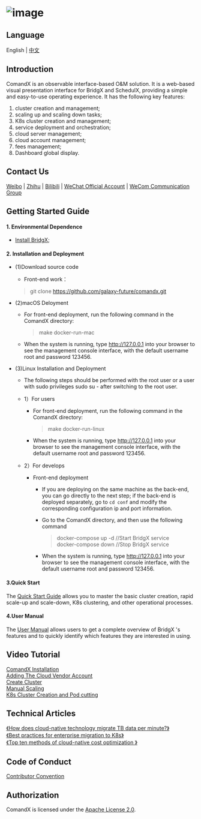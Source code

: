 ![image](https://user-images.githubusercontent.com/94337797/145354238-42473c28-a928-4ec5-84fb-7204db088283.png)
=====


Language
----

English | [中文](https://github.com/galaxy-future/comandx/blob/main/docs/CH-README.md)

Introduction
-----

ComandX is an observable interface-based O&M solution. It is a web-based visual presentation interface for BridgX and SchedulX, providing a simple and easy-to-use operating experience.
It has the following key features:
1. cluster creation and management;
2. scaling up and scaling down tasks;
3. K8s cluster creation and management;
4. service deployment and orchestration;
5. cloud server management;
6. cloud account management;
7. fees management;
8. Dashboard global display.



Contact Us
----

[Weibo](https://weibo.com/galaxyfuture) | [Zhihu](https://www.zhihu.com/org/xing-yi-wei-lai) | [Bilibili](https://space.bilibili.com/2057006251)
| [WeChat Official Account](https://github.com/galaxy-future/comandx/blob/main/docs/resource/wechat_official_account.md)
| [WeCom Communication Group](https://github.com/galaxy-future/comandx/blob/main/docs/resource/wechat.md)

Getting Started Guide
----

#### 1. Environmental Dependence

- [Install BridgX](https://github.com/galaxy-future/bridgx/blob/dev/docs/EN-README.md);

#### 2. Installation and Deployment

* (1)Download source code

  - Front-end work：
  > git clone https://github.com/galaxy-future/comandx.git

* (2)macOS Deloyment
  - For front-end deployment, run the following command in the ComandX directory:
    > make docker-run-mac
   
  - When the system is running, type http://127.0.0.1 into your browser to see the management console interface, with the default username root and password 123456.

* (3)Linux Installation and Deployment

  - The following steps should be performed with the root user or a user with sudo privileges sudo su - after switching to the root user.
  - 1）For users
    - For front-end deployment, run the following command in the ComandX directory:
      > make docker-run-linux
    -	When the system is running, type http://127.0.0.1 into your browser to see the management console interface, with the default username root and password 123456.

  - 2）For develops
    - Front-end deployment
      - If you are deploying on the same machine as the back-end, you can go directly to the next step; if the back-end is deployed separately, go to `cd conf` and modify the corresponding configuration ip and port information.
      - Go to the ComandX directory, and then use the following command
        > docker-compose up -d //Start BridgX service <br>
        > docker-compose down //Stop BridgX service  <br>

      - When the system is running, type http://127.0.0.1 into your browser to see the management console interface, with the default username root and password 123456.
#### 3.Quick Start  

The [Quick Start Guide](https://github.com/galaxy-future/comandx/blob/main/docs/en-getting-started.md) allows you to master the basic cluster creation, rapid scale-up and scale-down, K8s clustering, and other operational processes.

#### 4.User Manual  
The [User Manual](https://github.com/galaxy-future/comandx/blob/main/docs/en-user-manual.md) allows users to get a complete overview of BridgX 's features and to quickly identify which features they are interested in using.

Video Tutorial
------
[ComandX Installation](https://www.bilibili.com/video/BV1n34y167o8/) <br>
[Adding The Cloud Vendor Account](https://www.bilibili.com/video/BV1Jr4y1S7q4/)  <br>
[Create Cluster](https://www.bilibili.com/video/BV1Wb4y1v7jw/)   <br>
[Manual Scaling](https://www.bilibili.com/video/BV1bm4y197QD/)  <br>
[K8s Cluster Creation and Pod cutting](https://www.bilibili.com/video/BV1FY411p7rE/) <br>


Technical Articles
------
[《How does cloud-native technology migrate TB data per minute?》](https://zhuanlan.zhihu.com/p/442746588)<br>
[《Best practices for enterprise migration to K8s》](https://zhuanlan.zhihu.com/p/445131885) <br>
[《Top ten methods of cloud-native cost optimization 》](https://zhuanlan.zhihu.com/p/448405809)<br>

Code of Conduct
------
[Contributor Convention](https://github.com/galaxy-future/comandx/blob/main/CODE_OF_CONDUCT)

Authorization
-----

ComandX is licensed under the [Apache License 2.0](https://github.com/galaxy-future/comandx/blob/main/LICENSE).


